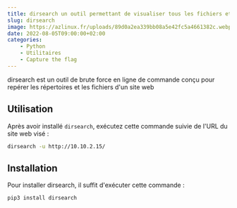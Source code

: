 ```yaml
---
title: dirsearch un outil permettant de visualiser tous les fichiers et répertoires d'un site web
slug: dirsearch
image: https://azlinux.fr/uploads/89d0a2ea339bb08a5e42fc5a4661382c.webp
date: 2022-08-05T09:00:00+02:00
categories:
    - Python
    - Utilitaires
    - Capture the flag
---
```


dirsearch est un outil de brute force en ligne de commande conçu pour repérer les répertoires et les fichiers d'un site web

## Utilisation

Après avoir installé `dirsearch`, exécutez cette commande suivie de l'URL du site web visé :

```bash
dirsearch -u http://10.10.2.15/
```

## Installation

Pour installer dirsearch, il suffit d'exécuter cette commande :

```bash
pip3 install dirsearch
```
